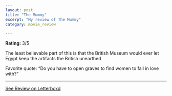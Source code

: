 ```yaml
---
layout: post
title: "The Mummy"
excerpt: "My review of The Mummy"
category: movie_review

---
```


**Rating:** 3/5

The least believable part of this is that the British Museum would ever let Egypt keep the artifacts the British unearthed 


Favorite quote: “Do you have to open graves to find women to fall in love with?”

<hr>

[See Review on Letterboxd](https://boxd.it/3pxI4B)
